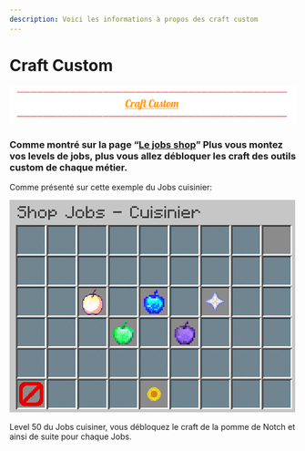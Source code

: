 ```yaml
---
description: Voici les informations à propos des craft custom
---
```


# Craft Custom

![](../.gitbook/assets/capture-decran-2021-03-13-221734.png)

### **Comme montré sur la page “**[**Le jobs shop**](https://wiki.sky-dream.fr/jobs/le-jobs-shop)**” Plus vous montez vos levels de jobs, plus vous allez débloquer les craft des outils custom de chaque métier.**

Comme présenté sur cette exemple du Jobs cuisinier:

![](../.gitbook/assets/capture-decran-2021-03-13-221637.png)

Level 50 du Jobs cuisiner, vous débloquez le craft de la pomme de Notch et ainsi de suite pour chaque Jobs.  


